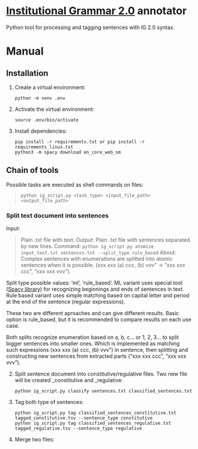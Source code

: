 # [Institutional Grammar 2.0](https://arxiv.org/abs/2008.08937) annotator

Python tool for processing and tagging sentences with IG 2.0 syntax. 


# Manual

## Installation

1.  Create a virtual environment:

        python -m venv .env

2.  Activate the virtual environment:

        source .env/bin/activate

3.  Install dependencies:

        pip install -r requirements.txt or pip install -r requirements_linux.txt
        python3 -m spacy download en_core_web_sm

## Chain of tools

Possible tasks are executed as shell commands on files:

> `python ig_script.py <task_type> <input_file_path> <output_file_path>`

### Split text document into sentences

Input:
>	Plain .txt file with text.
Output:
>	Plain .txt file with sentences separated by new lines. 
Command:
>        `python ig_script.py atomize input_text.txt sentences.txt --split_type rule_based`
About:
Complex sentences with enumerations are splitted into atomic sentences when it is possible. (xxx xxx (a) ccc, (b) vvv” -> “xxx xxx ccc”, “xxx xxx vvv”).

Split type possible values: ‘ml’, ‘rule_based’. ML variant uses special tool ([Spacy library](https://spacy.io)) for recognizing beginnings and ends of sentences in text. Rule based variant uses simple matching based on capital letter and period at the end of the sentence (regular expressions). 

These two are different aproaches and can give different results. Basic option is rule_based, but it is recommended to compare results on each use case.

Both splits recognize enumeration based on a, b, c… or 1, 2, 3… to split bigger sentences into smaller ones. Which is implemented as matching such expressions (xxx xxx (a) ccc, (b) vvv”) in sentence, then splitting and constructing new sentences from extracted parts (“xxx xxx ccc”, “xxx xxx vvv”).

2.  Split sentence document into constitutive/regulative files. Two new
    file will be created \_constitutive and \_regulative:

        python ig_script.py classify sentences.txt classified_sentences.txt

3.  Tag both type of sentences:

        python ig_script.py tag classified_sentences_constitutive.txt tagged_constitutive.tsv --sentence_type constitutive
        python ig_script.py tag classified_sentences_regulative.txt  tagged_regulative.tsv --sentence_type regulative

4.  Merge two files:
	
	


